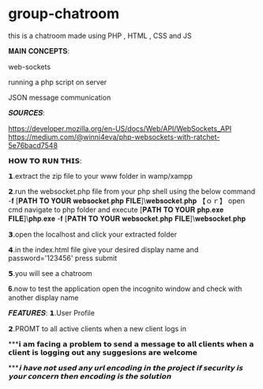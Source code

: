 # group-chatroom
this is a chatroom made using PHP , HTML , CSS and JS

𝐌𝐀𝐈𝐍 𝐂𝐎𝐍𝐂𝐄𝐏𝐓𝐒:

web-sockets

running a php script on server

JSON message communication

 

𝑺𝑶𝑼𝑹𝑪𝑬𝑺:

https://developer.mozilla.org/en-US/docs/Web/API/WebSockets_API
https://medium.com/@winni4eva/php-websockets-with-ratchet-5e76bacd7548


𝗛𝗢𝗪 𝗧𝗢 𝗥𝗨𝗡 𝗧𝗛𝗜𝗦:

𝟭.extract the zip file to your www folder in wamp/xampp

𝟮.run the websocket.php file from your php shell using the below command
-𝐟  [𝐏𝐀𝐓𝐇 𝐓𝐎 𝐘𝐎𝐔𝐑 𝐰𝐞𝐛𝐬𝐨𝐜𝐤𝐞𝐭.𝐩𝐡𝐩 𝐅𝐈𝐋𝐄]\𝐰𝐞𝐛𝐬𝐨𝐜𝐤𝐞𝐭.𝐩𝐡𝐩
              【ｏｒ】
   open cmd navigate to php folder and execute
 [𝐏𝐀𝐓𝐇 𝐓𝐎 𝐘𝐎𝐔𝐑 𝐩𝐡𝐩.𝐞𝐱𝐞 𝐅𝐈𝐋𝐄]\𝐩𝐡𝐩.𝐞𝐱𝐞 -𝐟 [𝐏𝐀𝐓𝐇 𝐓𝐎 𝐘𝐎𝐔𝐑 𝐰𝐞𝐛𝐬𝐨𝐜𝐤𝐞𝐭.𝐩𝐡𝐩 𝐅𝐈𝐋𝐄]\𝐰𝐞𝐛𝐬𝐨𝐜𝐤𝐞𝐭.𝐩𝐡𝐩

𝟯.open the localhost and click your extracted folder

𝟰.in the index.html file give your desired display name and password='123456' press submit 

𝟱.you will see a chatroom

𝟔.now to test the application open the incognito window and check with another display name


𝑭𝑬𝑨𝑻𝑼𝑹𝑬𝑺:
𝟭.User Profile

𝟮.PROMT to all active clients when a new client logs in

***𝗶 𝗮𝗺 𝗳𝗮𝗰𝗶𝗻𝗴 𝗮 𝗽𝗿𝗼𝗯𝗹𝗲𝗺 𝘁𝗼 𝘀𝗲𝗻𝗱 𝗮 𝗺𝗲𝘀𝘀𝗮𝗴𝗲 𝘁𝗼 𝗮𝗹𝗹 𝗰𝗹𝗶𝗲𝗻𝘁𝘀 𝘄𝗵𝗲𝗻 𝗮 𝗰𝗹𝗶𝗲𝗻𝘁 𝗶𝘀 𝗹𝗼𝗴𝗴𝗶𝗻𝗴 𝗼𝘂𝘁 
𝗮𝗻𝘆 𝘀𝘂𝗴𝗴𝗲𝘀𝗶𝗼𝗻𝘀 𝗮𝗿𝗲 𝘄𝗲𝗹𝗰𝗼𝗺𝗲

****************𝗶 𝗵𝗮𝘃𝗲 𝗻𝗼𝘁 𝘂𝘀𝗲𝗱 𝗮𝗻𝘆 𝘂𝗿𝗹 𝗲𝗻𝗰𝗼𝗱𝗶𝗻𝗴 𝗶𝗻 𝘁𝗵𝗲 𝗽𝗿𝗼𝗷𝗲𝗰𝘁 𝗶𝗳 𝘀𝗲𝗰𝘂𝗿𝗶𝘁𝘆 𝗶𝘀 𝘆𝗼𝘂𝗿 𝗰𝗼𝗻𝗰𝗲𝗿𝗻 𝘁𝗵𝗲𝗻 𝗲𝗻𝗰𝗼𝗱𝗶𝗻𝗴 𝗶𝘀 𝘁𝗵𝗲 𝘀𝗼𝗹𝘂𝘁𝗶𝗼𝗻*************
